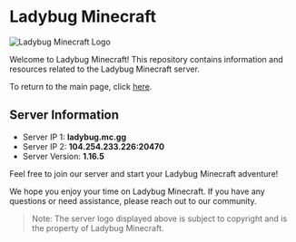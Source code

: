 # Ladybug Minecraft

![Ladybug Minecraft Logo](https://cdn.discordapp.com/attachments/899782127414030356/899799454830436392/242546225_240150434794697_2911623857439945128_n.jpg)

Welcome to Ladybug Minecraft! This repository contains information and resources related to the Ladybug Minecraft server.

To return to the main page, click [here](https://github.com/Vokuar/Teamladybug).

## Server Information

- Server IP 1: **ladybug.mc.gg**
- Server IP 2: **104.254.233.226:20470**
- Server Version: **1.16.5**

Feel free to join our server and start your Ladybug Minecraft adventure!

We hope you enjoy your time on Ladybug Minecraft. If you have any questions or need assistance, please reach out to our community.

> Note: The server logo displayed above is subject to copyright and is the property of Ladybug Minecraft.

